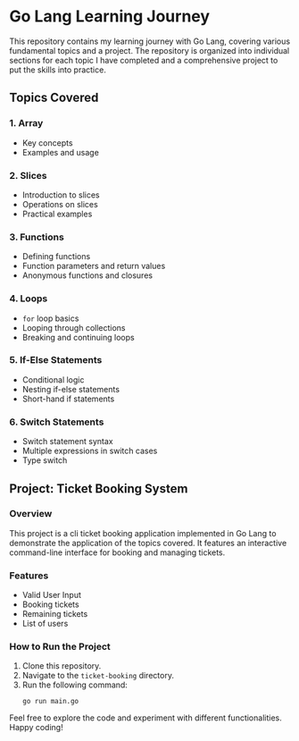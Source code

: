 # Go Lang Learning Journey

This repository contains my learning journey with Go Lang, covering various fundamental topics and a project. The repository is organized into individual sections for each topic I have completed and a comprehensive project to put the skills into practice.

## Topics Covered

### 1. Array
- Key concepts
- Examples and usage

### 2. Slices
- Introduction to slices
- Operations on slices
- Practical examples

### 3. Functions
- Defining functions
- Function parameters and return values
- Anonymous functions and closures

### 4. Loops
- `for` loop basics
- Looping through collections
- Breaking and continuing loops

### 5. If-Else Statements
- Conditional logic
- Nesting if-else statements
- Short-hand if statements

### 6. Switch Statements
- Switch statement syntax
- Multiple expressions in switch cases
- Type switch

## Project: Ticket Booking System

### Overview
This project is a cli ticket booking application implemented in Go Lang to demonstrate the application of the topics covered. It features an interactive command-line interface for booking and managing tickets.

### Features
- Valid User Input
- Booking tickets
- Remaining tickets
- List of users

### How to Run the Project
1. Clone this repository.
2. Navigate to the `ticket-booking` directory.
3. Run the following command:
    ```
    go run main.go
    ```

Feel free to explore the code and experiment with different functionalities. Happy coding!
